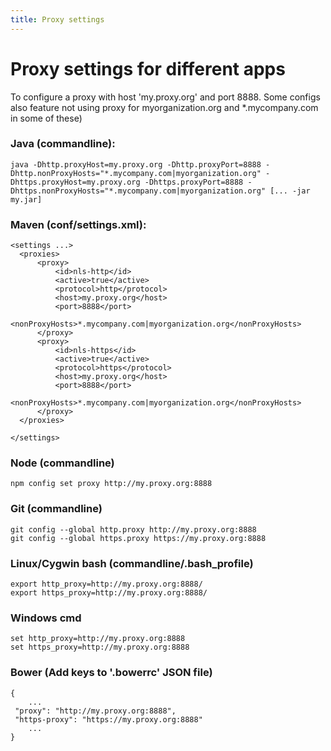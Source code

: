 ```yaml
---
title: Proxy settings
---
```

# Proxy settings for different apps

To configure a proxy with host 'my.proxy.org' and port 8888. Some configs also feature not using proxy for myorganization.org and *.mycompany.com in some of these)

### Java (commandline):

    java -Dhttp.proxyHost=my.proxy.org -Dhttp.proxyPort=8888 -Dhttp.nonProxyHosts="*.mycompany.com|myorganization.org" -Dhttps.proxyHost=my.proxy.org -Dhttps.proxyPort=8888 -Dhttps.nonProxyHosts="*.mycompany.com|myorganization.org" [... -jar my.jar]

### Maven (conf/settings.xml):

    <settings ...>
      <proxies>
          <proxy>
              <id>nls-http</id>
              <active>true</active>
              <protocol>http</protocol>
              <host>my.proxy.org</host>
              <port>8888</port>
              <nonProxyHosts>*.mycompany.com|myorganization.org</nonProxyHosts>
          </proxy>
          <proxy>
              <id>nls-https</id>
              <active>true</active>
              <protocol>https</protocol>
              <host>my.proxy.org</host>
              <port>8888</port>
              <nonProxyHosts>*.mycompany.com|myorganization.org</nonProxyHosts>
          </proxy>
      </proxies>

    </settings>

### Node (commandline)

    npm config set proxy http://my.proxy.org:8888

### Git (commandline)

    git config --global http.proxy http://my.proxy.org:8888
    git config --global https.proxy https://my.proxy.org:8888

### Linux/Cygwin bash (commandline/.bash_profile)

    export http_proxy=http://my.proxy.org:8888/
    export https_proxy=http://my.proxy.org:8888/ 

### Windows cmd

    set http_proxy=http://my.proxy.org:8888
    set https_proxy=http://my.proxy.org:8888

### Bower (Add keys to '.bowerrc' JSON file)

    {
        ...
     "proxy": "http://my.proxy.org:8888",
     "https-proxy": "https://my.proxy.org:8888"
        ...
    }
